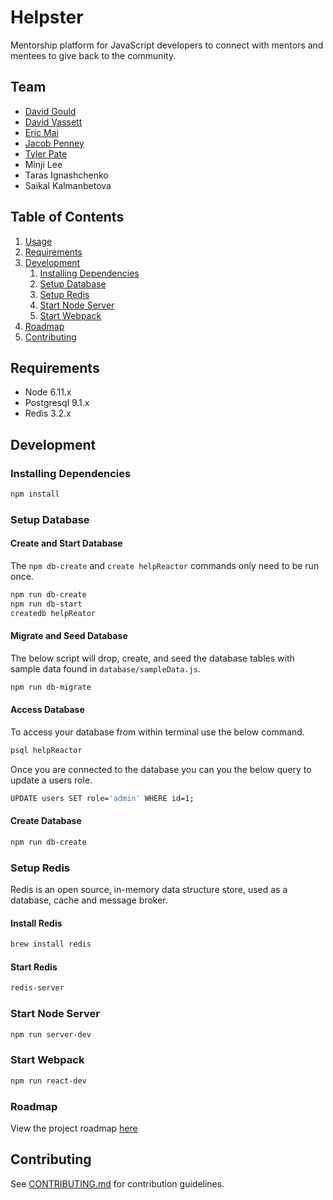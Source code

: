 # Helpster

Mentorship platform for JavaScript developers to connect with mentors and mentees to give back to the community.

## Team

  - [David Gould](https://github.com/davidgould112)
  - [David Vassett](https://github.com/DavidVassett)
  - [Eric Mai](https://github.com/enmai1988)
  - [Jacob Penney](https://github.com/OneCent01)
  - [Tyler Pate](https://github.com/TylerPate)
  - Minji Lee
  - Taras Ignashchenko
  - Saikal Kalmanbetova

## Table of Contents

1. [Usage](#Usage)
2. [Requirements](#requirements)
3. [Development](#development)
    1. [Installing Dependencies](#installing-dependencies)
    2. [Setup Database](#setup-redis)
    3. [Setup Redis](#setup-redis)
    4. [Start Node Server](#start-node-server)
    5. [Start Webpack](#start-webpack)
4. [Roadmap](#roadmap)
5. [Contributing](#contributing)

## Requirements

- Node 6.11.x
- Postgresql 9.1.x
- Redis 3.2.x

## Development

### Installing Dependencies

```sh
npm install
```

### Setup Database

#### Create and Start Database

The `npm db-create` and `create helpReactor` commands only need to be run once.

```sh
npm run db-create
npm run db-start
createdb helpReator
```

#### Migrate and Seed Database

The below script will drop, create, and seed the database tables with sample data found in `database/sampleData.js`.

```sh
npm run db-migrate
```

#### Access Database

To access your database from within terminal use the below command.

```sh
psql helpReactor
```

Once you are connected to the database you can you the below query to update a users role.

```sh
UPDATE users SET role='admin' WHERE id=1;
```

#### Create Database

```sh
npm run db-create
```

### Setup Redis

Redis is an open source, in-memory data structure store, used as a database, cache and message broker.

#### Install Redis

```sh
brew install redis
```

#### Start Redis

```sh
redis-server
```

### Start Node Server

```sh
npm run server-dev
```

### Start Webpack

```sh
npm run react-dev
```

### Roadmap

View the project roadmap [here](LINK_TO_DOC)


## Contributing

See [CONTRIBUTING.md](CONTRIBUTING.md) for contribution guidelines.
